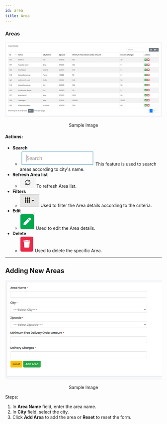 ```yaml
---
id: area
title: Area
---
```


### Areas

![Areas Tab](../../../static/backend/img/area_tab.jpg)
<p align="center">Sample Image</p>

#### Actions:

- **Search**
  - ![Search Tab](../../../static/backend/img/search_tab.jpg)
    <span  class="text-secondary">This feature is used to search areas according to city's name.</span>
- **Refresh Area list**
  - ![Refresh Tab](../../../static/backend/img/refresh_tab.jpg)
    <span  class="text-secondary">To refresh Area list.</span>
- **Filters**
  - ![Filter Tab](../../../static/backend/img/filter_tab.jpg)
    <span  class="text-secondary">Used to filter the Area details according to the criteria.</span>
- **Edit**
  - ![Edit Tab](../../../static/backend/img/edit_tab.jpg)
    <span  class="text-secondary">Used to edit the Area details.</span>
- **Delete**
  - ![Delete Tab](../../../static/backend/img/delete1_tab.jpg)
    <span  class="text-secondary">Used to delete the specific Area.</span>

---

## Adding New Areas

![Add Area](../../../static/backend/img/add_area_tab.jpg)
<p align="center">Sample Image</p>

Steps:
1. In **Area Name** field, enter the area name.
2. In **City** field, select the city.
3. Click **Add Area** to add the area or **Reset** to reset the form.